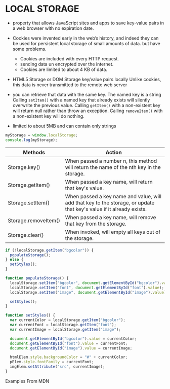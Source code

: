 # LOCAL STORAGE

- property that allows JavaScript sites and apps to save key-value pairs in a web browser with no expiration date.

- Cookies were invented early in the web’s history, and indeed they can be used for persistent local storage of small amounts of data.
  but have some problems.

  - Cookies are included with every HTTP request.
  - sending data un encrypted over the internet.
  - Cookies are limited to about 4 KB of data.

- HTML5 Storage or DOM Storage
  key/value pairs locally Unlike cookies, this data is never transmitted to the remote web server
- you can retrieve that data with the same key. The named key is a string
  Calling `setItem()` with a named key that already exists will silently overwrite the previous value. Calling `getItem()` with a non-existent key will return null rather than throw an exception.
  Calling `removeItem()` with a non-existent key will do nothing.
- limited to about 5MB and can contain only strings

```js
myStorage = window.localStorage;
console.log(myStorage);
```

| Methods              | Action                                                                                                               |
| -------------------- | -------------------------------------------------------------------------------------------------------------------- |
| Storage.key()        | When passed a number n, this method will return the name of the nth key in the storage.                              |
| Storage.getItem()    | When passed a key name, will return that key's value.                                                                |
| Storage.setItem()    | When passed a key name and value, will add that key to the storage, or update that key's value if it already exists. |
| Storage.removeItem() | When passed a key name, will remove that key from the storage.                                                       |
| Storage.clear()      | When invoked, will empty all keys out of the storage.                                                                |

```js
if (!localStorage.getItem("bgcolor")) {
  populateStorage();
} else {
  setStyles();
}

function populateStorage() {
  localStorage.setItem("bgcolor", document.getElementById("bgcolor").value);
  localStorage.setItem("font", document.getElementById("font").value);
  localStorage.setItem("image", document.getElementById("image").value);

  setStyles();
}

function setStyles() {
  var currentColor = localStorage.getItem("bgcolor");
  var currentFont = localStorage.getItem("font");
  var currentImage = localStorage.getItem("image");

  document.getElementById("bgcolor").value = currentColor;
  document.getElementById("font").value = currentFont;
  document.getElementById("image").value = currentImage;

  htmlElem.style.backgroundColor = "#" + currentColor;
  pElem.style.fontFamily = currentFont;
  imgElem.setAttribute("src", currentImage);
}
```

Examples From MDN
